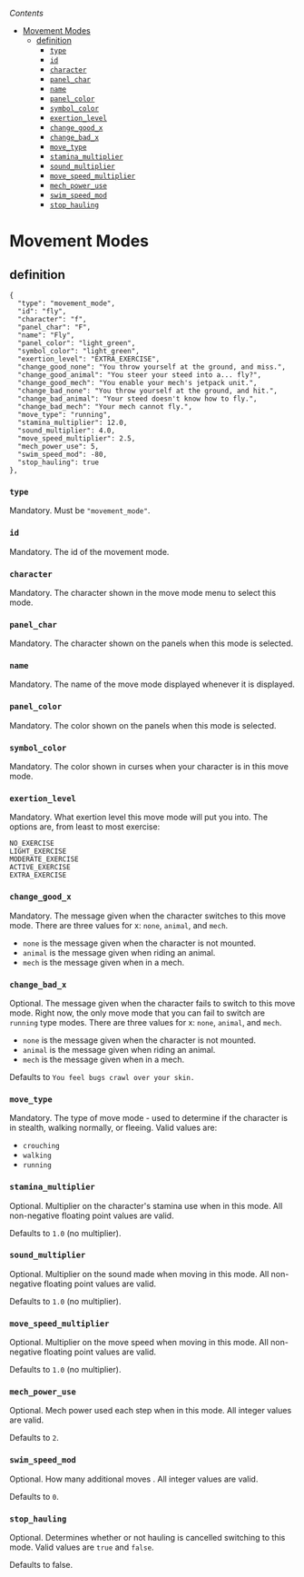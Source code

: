 <!-- START doctoc generated TOC please keep comment here to allow auto update -->
<!-- DON'T EDIT THIS SECTION, INSTEAD RE-RUN doctoc TO UPDATE -->
*Contents*

- [Movement Modes](#movement-modes)
  - [definition](#definition)
    - [`type`](#type)
    - [`id`](#id)
    - [`character`](#character)
    - [`panel_char`](#panel_char)
    - [`name`](#name)
    - [`panel_color`](#panel_color)
    - [`symbol_color`](#symbol_color)
    - [`exertion_level`](#exertion_level)
    - [`change_good_x`](#change_good_x)
    - [`change_bad_x`](#change_bad_x)
    - [`move_type`](#move_type)
    - [`stamina_multiplier`](#stamina_multiplier)
    - [`sound_multiplier`](#sound_multiplier)
    - [`move_speed_multiplier`](#move_speed_multiplier)
    - [`mech_power_use`](#mech_power_use)
    - [`swim_speed_mod`](#swim_speed_mod)
    - [`stop_hauling`](#stop_hauling)

<!-- END doctoc generated TOC please keep comment here to allow auto update -->

# Movement Modes

## definition

```jsonc
{
  "type": "movement_mode",
  "id": "fly",
  "character": "f",
  "panel_char": "F",
  "name": "Fly",
  "panel_color": "light_green",
  "symbol_color": "light_green",
  "exertion_level": "EXTRA_EXERCISE",
  "change_good_none": "You throw yourself at the ground, and miss.",
  "change_good_animal": "You steer your steed into a... fly?",
  "change_good_mech": "You enable your mech's jetpack unit.",
  "change_bad_none": "You throw yourself at the ground, and hit.",
  "change_bad_animal": "Your steed doesn't know how to fly.",
  "change_bad_mech": "Your mech cannot fly.",
  "move_type": "running",
  "stamina_multiplier": 12.0,
  "sound_multiplier": 4.0,
  "move_speed_multiplier": 2.5,
  "mech_power_use": 5,
  "swim_speed_mod": -80,
  "stop_hauling": true
},
```

### `type`
Mandatory. Must be `"movement_mode"`.

### `id`
Mandatory. The id of the movement mode.

### `character`
Mandatory. The character shown in the move mode menu to select this mode.

### `panel_char`
Mandatory. The character shown on the panels when this mode is selected.

### `name`
Mandatory. The name of the move mode displayed whenever it is displayed.

### `panel_color`
Mandatory. The color shown on the panels when this mode is selected.

### `symbol_color`
Mandatory. The color shown in curses when your character is in this move mode.

### `exertion_level`
Mandatory. What exertion level this move mode will put you into. The options are, from least to most exercise:
```
NO_EXERCISE
LIGHT_EXERCISE
MODERATE_EXERCISE
ACTIVE_EXERCISE
EXTRA_EXERCISE
```

### `change_good_x`
Mandatory. The message given when the character switches to this move mode.
There are three values for x: `none`, `animal`, and `mech`.
- `none` is the message given when the character is not mounted.
- `animal` is the message given when riding an animal.
- `mech` is the message given when in a mech.

### `change_bad_x`
Optional. The message given when the character fails to switch to this move mode.
Right now, the only move mode that you can fail to switch are `running` type modes.
There are three values for x: `none`, `animal`, and `mech`.
- `none` is the message given when the character is not mounted.
- `animal` is the message given when riding an animal.
- `mech` is the message given when in a mech.

Defaults to `You feel bugs crawl over your skin.`

### `move_type`
Mandatory. The type of move mode - used to determine if the character is in stealth, walking normally, or fleeing.
Valid values are:
- `crouching`
- `walking`
- `running`

### `stamina_multiplier`
Optional. Multiplier on the character's stamina use when in this mode.
All non-negative floating point values are valid.

Defaults to `1.0` (no multiplier).

### `sound_multiplier`
Optional. Multiplier on the sound made when moving in this mode.
All non-negative floating point values are valid.

Defaults to `1.0` (no multiplier).

### `move_speed_multiplier`
Optional. Multiplier on the move speed when moving in this mode.
All non-negative floating point values are valid.

Defaults to `1.0` (no multiplier).

### `mech_power_use`
Optional. Mech power used each step when in this mode.
All integer values are valid.

Defaults to `2`.

### `swim_speed_mod`
Optional. How many additional moves .
All integer values are valid.

Defaults to `0`.

### `stop_hauling`
Optional. Determines whether or not hauling is cancelled switching to this mode.
Valid values are `true` and `false`.

Defaults to false.

